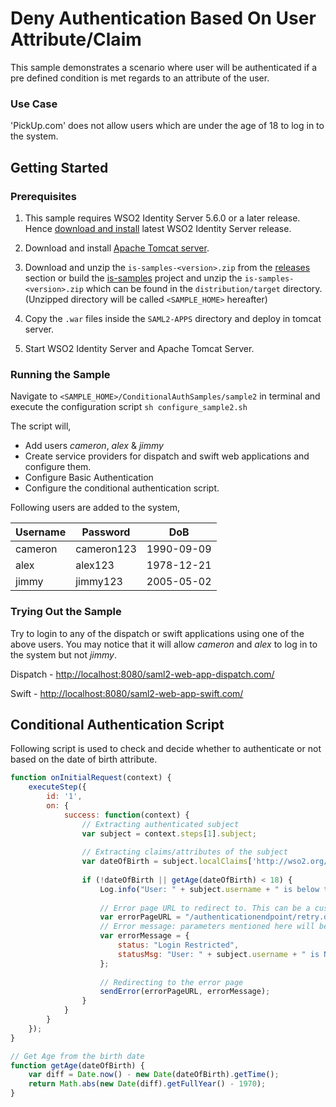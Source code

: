 # Deny Authentication Based On User Attribute/Claim

This sample demonstrates a scenario where user will be authenticated if a pre defined condition is met regards to an
attribute of the user.

### Use Case

'PickUp.com' does not allow users which are under the age of 18 to log in to the system.

## Getting Started

### Prerequisites

1. This sample requires WSO2 Identity Server 5.6.0 or a later release. Hence 
   [download and install](https://docs.wso2.com/display/IS560/Installing+on+Linux+or+OS+X) latest WSO2 Identity Server 
   release.

2. Download and install [Apache Tomcat server](https://tomcat.apache.org/download-80.cgi).

3. Download and unzip the `is-samples-<version>.zip` from the [releases](https://github.com/wso2/samples-is/releases) 
   section or build the [is-samples](https://github.com/wso2/samples-is) project and unzip the 
   `is-samples-<version>.zip` which can be found in the `distribution/target` directory. (Unzipped directory will be 
   called `<SAMPLE_HOME>` hereafter)
   
4. Copy the `.war` files inside the `SAML2-APPS` directory and deploy in tomcat server.

5. Start WSO2 Identity Server and Apache Tomcat Server.
   
### Running the Sample

Navigate to `<SAMPLE_HOME>/ConditionalAuthSamples/sample2` in terminal and execute the configuration script 
`sh configure_sample2.sh`

The script will,
- Add users *cameron*, *alex* & *jimmy*
- Create service providers for dispatch and swift web applications and configure them.
- Configure Basic Authentication
- Configure the conditional authentication script.

Following users are added to the system,
  
| Username | Password   | DoB        |
|----------|------------|------------|
| cameron  | cameron123 | 1990-09-09 |
| alex     | alex123    | 1978-12-21 |
| jimmy    | jimmy123   | 2005-05-02 |


### Trying Out the Sample

Try to login to any of the dispatch or swift applications using one of the above users. You may notice that it will 
allow *cameron* and *alex* to log in to the system but not *jimmy*.

Dispatch - [http://localhost:8080/saml2-web-app-dispatch.com/](http://localhost:8080/saml2-web-app-dispatch.com/)

Swift - [http://localhost:8080/saml2-web-app-swift.com/](http://localhost:8080/saml2-web-app-swift.com/)

## Conditional Authentication Script

Following script is used to check and decide whether to authenticate or not based on the date of birth attribute. 

```javascript
function onInitialRequest(context) {
    executeStep({
        id: '1',
        on: {
            success: function(context) {
                // Extracting authenticated subject
                var subject = context.steps[1].subject;
                
                // Extracting claims/attributes of the subject
                var dateOfBirth = subject.localClaims['http://wso2.org/claims/dob'];
			  	
                if (!dateOfBirth || getAge(dateOfBirth) < 18) {
                    Log.info("User: " + subject.username + " is below the allowed age limit");
				  
                    // Error page URL to redirect to. This can be a custom URL
                    var errorPageURL = "/authenticationendpoint/retry.do";
                    // Error message: parameters mentioned here will be passed as query params to the error page
                    var errorMessage = {
                        status: "Login Restricted",
                        statusMsg: "User: " + subject.username + " is Not Allowed to login to the system."
                    };
				  	
                    // Redirecting to the error page
                    sendError(errorPageURL, errorMessage);
                }
            }
        }
    });
}

// Get Age from the birth date
function getAge(dateOfBirth) {
    var diff = Date.now() - new Date(dateOfBirth).getTime();
    return Math.abs(new Date(diff).getFullYear() - 1970);
}
```
